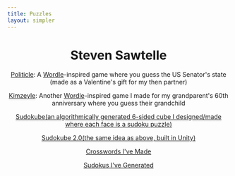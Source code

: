```yaml
---
title: Puzzles
layout: simpler
---
```


<head>
		<meta charset="utf-8">
		<meta name="viewport" content="width=device-width, initial-scale = 1.0, maximum-scale=1.0, user-scalable=no" />
		<meta property="og:description" content="Personal perfolio website of Steven Sawtelle">
		<meta property="og:site_name" content="Steven Sawtelle" />
		<title>Steven Sawtelle - Puzzles</title>
		<link rel="stylesheet" type="text/css" href="../css/style.css">
		<script data-goatcounter="https://stevensawtelle.goatcounter.com/count" async src="//gc.zgo.at/count.js"></script>
</head>

<center>

<h1>Steven Sawtelle</h1>

<div><span class="highlight-container"><span class="highlight"><p><a href="/puzzles/politicle" class="nav">Politicle</a>: A <a href="https://www.nytimes.com/games/wordle/index.html" class="nav">Wordle</a>-inspired game where you guess the US Senator's state (made as a Valentine's gift for my then partner)</p></span></span></div>

<div><span class="highlight-container"><span class="highlight"><p><a href="/puzzles/kimzeyle" class="nav">Kimzeyle</a>: Another <a href="https://www.nytimes.com/games/wordle/index.html" class="nav">Wordle</a>-inspired game I made for my grandparent's 60th anniversary where you guess their grandchild</p></span></span></div>

<div><span class="highlight-container"><span class="highlight"><p><a href="/puzzles/sudokube" class="nav">Sudokube(an algorithmically generated 6-sided cube I designed/made where each face is a sudoku puzzle)</a></p></span></span></div>

<div><span class="highlight-container"><span class="highlight"><p><a href="/puzzles/sudokube2" class="nav">Sudokube 2.0(the same idea as above, built in Unity)</a></p></span></span></div>

<div><span class="highlight-container"><span class="highlight"><p><a href="/puzzles/crosswords" class="nav">Crosswords I've Made</a></p></span></span></div>

<div><span class="highlight-container"><span class="highlight"><p><a href="/puzzles/sudokus" class="nav">Sudokus I've Generated</a></p></span></span></div>

</center>

